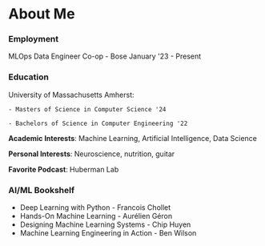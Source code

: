 # About Me

### Employment
  
  MLOps Data Engineer Co-op - Bose  January '23 - Present

### Education

  University of Massachusetts Amherst:

    - Masters of Science in Computer Science '24

    - Bachelors of Science in Computer Engineering '22



  **Academic Interests**: Machine Learning, Artificial Intelligence, Data Science

  **Personal Interests**: Neuroscience, nutrition, guitar 

  **Favorite Podcast**: Huberman Lab


### AI/ML Bookshelf
- Deep Learning with Python - Francois Chollet
- Hands-On Machine Learning - Aurélien Géron
- Designing Machine Learning Systems - Chip Huyen
- Machine Learning Engineering in Action - Ben Wilson
